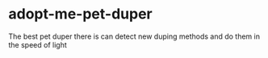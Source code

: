 # adopt-me-pet-duper
The best pet duper there is can detect new duping methods and do them in the speed of light
